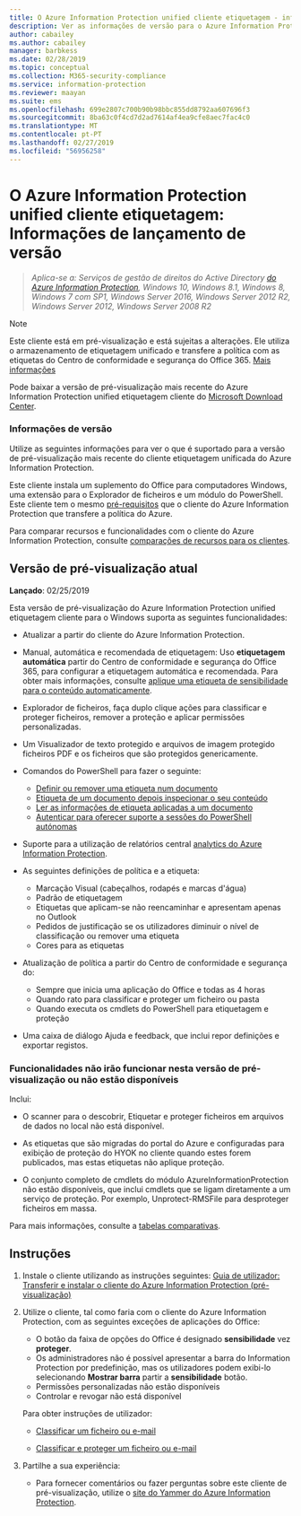 ```yaml
---
title: O Azure Information Protection unified cliente etiquetagem - informações de lançamento de versão
description: Ver as informações de versão para o Azure Information Protection unified etiquetagem cliente para Windows.
author: cabailey
ms.author: cabailey
manager: barbkess
ms.date: 02/28/2019
ms.topic: conceptual
ms.collection: M365-security-compliance
ms.service: information-protection
ms.reviewer: maayan
ms.suite: ems
ms.openlocfilehash: 699e2807c700b90b98bbc855dd8792aa607696f3
ms.sourcegitcommit: 8ba63c0f4cd7d2ad7614af4ea9cfe8aec7fac4c0
ms.translationtype: MT
ms.contentlocale: pt-PT
ms.lasthandoff: 02/27/2019
ms.locfileid: "56956258"
---
```

# <a name="azure-information-protection-unified-labeling-client-version-release-information"></a>O Azure Information Protection unified cliente etiquetagem: Informações de lançamento de versão

>*Aplica-se a: Serviços de gestão de direitos do Active Directory [do Azure Information Protection](https://azure.microsoft.com/pricing/details/information-protection), Windows 10, Windows 8.1, Windows 8, Windows 7 com SP1, Windows Server 2016, Windows Server 2012 R2, Windows Server 2012, Windows Server 2008 R2*

> [!NOTE]
> Este cliente está em pré-visualização e está sujeitas a alterações. Ele utiliza o armazenamento de etiquetagem unificado e transfere a política com as etiquetas do Centro de conformidade e segurança do Office 365. [Mais informações](/Office365/SecurityCompliance/sensitivity-labels)

Pode baixar a versão de pré-visualização mais recente do Azure Information Protection unified etiquetagem cliente do [Microsoft Download Center](https://www.microsoft.com/en-us/download/details.aspx?id=57440).

### <a name="release-information"></a>Informações de versão

Utilize as seguintes informações para ver o que é suportado para a versão de pré-visualização mais recente do cliente etiquetagem unificada do Azure Information Protection.

Este cliente instala um suplemento do Office para computadores Windows, uma extensão para o Explorador de ficheiros e um módulo do PowerShell. Este cliente tem o mesmo [pré-requisitos](../requirements.md) que o cliente do Azure Information Protection que transfere a política do Azure.

Para comparar recursos e funcionalidades com o cliente do Azure Information Protection, consulte [comparações de recursos para os clientes](use-client.md#feature-comparisons-for-the-clients).

## <a name="current-preview-version"></a>Versão de pré-visualização atual

**Lançado**: 02/25/2019

Esta versão de pré-visualização do Azure Information Protection unified etiquetagem cliente para o Windows suporta as seguintes funcionalidades: 

- Atualizar a partir do cliente do Azure Information Protection.

- Manual, automática e recomendada de etiquetagem: Uso **etiquetagem automática** partir do Centro de conformidade e segurança do Office 365, para configurar a etiquetagem automática e recomendada. Para obter mais informações, consulte [aplique uma etiqueta de sensibilidade para o conteúdo automaticamente](/Office365/SecurityCompliance/apply_sensitivity_label_automatically).

- Explorador de ficheiros, faça duplo clique ações para classificar e proteger ficheiros, remover a proteção e aplicar permissões personalizadas.

- Um Visualizador de texto protegido e arquivos de imagem protegido ficheiros PDF e os ficheiros que são protegidos genericamente.

- Comandos do PowerShell para fazer o seguinte:
    - [Definir ou remover uma etiqueta num documento](/powershell/module/azureinformationprotection/set-aipfilelabel)
    - [Etiqueta de um documento depois inspecionar o seu conteúdo](/powershell/module/azureinformationprotection/set-aipfileclassification)
    - [Ler as informações de etiqueta aplicadas a um documento](/powershell/module/azureinformationprotection/get-aipfilestatus)
    - [Autenticar para oferecer suporte a sessões do PowerShell autónomas](/powershell/module/azureinformationprotection/set-aipauthentication)

- Suporte para a utilização de relatórios central [analytics do Azure Information Protection](../reports-aip.md).

- As seguintes definições de política e a etiqueta:
    - Marcação Visual (cabeçalhos, rodapés e marcas d'água)
    - Padrão de etiquetagem
    - Etiquetas que aplicam-se não reencaminhar e apresentam apenas no Outlook
    - Pedidos de justificação se os utilizadores diminuir o nível de classificação ou remover uma etiqueta
    - Cores para as etiquetas

- Atualização de política a partir do Centro de conformidade e segurança do:
    - Sempre que inicia uma aplicação do Office e todas as 4 horas
    - Quando rato para classificar e proteger um ficheiro ou pasta
    - Quando executa os cmdlets do PowerShell para etiquetagem e proteção

- Uma caixa de diálogo Ajuda e feedback, que inclui repor definições e exportar registos.

### <a name="features-that-do-not-work-in-this-preview-version-or-are-not-available"></a>Funcionalidades não irão funcionar nesta versão de pré-visualização ou não estão disponíveis

Inclui:

- O scanner para o descobrir, Etiquetar e proteger ficheiros em arquivos de dados no local não está disponível.

- As etiquetas que são migradas do portal do Azure e configuradas para exibição de proteção do HYOK no cliente quando estes forem publicados, mas estas etiquetas não aplique proteção.

- O conjunto completo de cmdlets do módulo AzureInformationProtection não estão disponíveis, que inclui cmdlets que se ligam diretamente a um serviço de proteção. Por exemplo, Unprotect-RMSFile para desproteger ficheiros em massa.

Para mais informações, consulte a [tabelas comparativas](use-client.md#feature-comparisons-for-the-clients).

## <a name="instructions"></a>Instruções

1. Instale o cliente utilizando as instruções seguintes: [Guia de utilizador: Transferir e instalar o cliente do Azure Information Protection (pré-visualização)](install-unifiedlabelingclient-app.md) 

2. Utilize o cliente, tal como faria com o cliente do Azure Information Protection, com as seguintes exceções de aplicações do Office:
    - O botão da faixa de opções do Office é designado **sensibilidade** vez **proteger**.
    - Os administradores não é possível apresentar a barra do Information Protection por predefinição, mas os utilizadores podem exibi-lo selecionando **Mostrar barra** partir a **sensibilidade** botão. 
    - Permissões personalizadas não estão disponíveis
    - Controlar e revogar não está disponível
    
    Para obter instruções de utilizador:
    
    - [Classificar um ficheiro ou e-mail](client-classify.md) 
    
    - [Classificar e proteger um ficheiro ou e-mail](client-classify-protect.md)

3. Partilhe a sua experiência: 
    
    - Para fornecer comentários ou fazer perguntas sobre este cliente de pré-visualização, utilize o [site do Yammer do Azure Information Protection](https://www.yammer.com/AskIPTeam).
